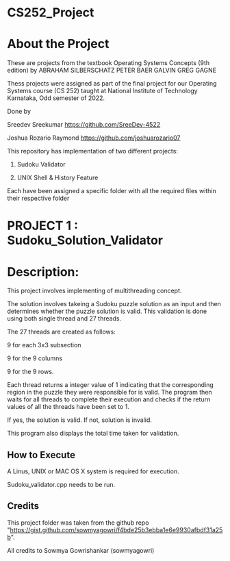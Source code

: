 # CS252_Project

# About the Project

These are projects from the textbook Operating Systems Concepts (9th edition) by ABRAHAM SILBERSCHATZ PETER BAER GALVIN GREG GAGNE

Thess projects were assigned as part of the final project for our Operating Systems course (CS 252) taught at National Institute of Technology Karnataka, Odd semester of 2022.

Done by

Sreedev Sreekumar https://github.com/SreeDev-4522

Joshua Rozario Raymond https://github.com/joshuarozario07

This repository has implementation of two different projects:

1) Sudoku Validator 

2) UNIX Shell & History Feature

Each have been assigned a specific folder with all the required files within their respective folder

# PROJECT 1 : Sudoku_Solution_Validator

# Description:

This project involves implementing of multithreading concept.

The solution involves takeing a Sudoku puzzle solution as an input and then determines whether the puzzle solution is valid. This validation is done using both single thread and 27 threads.
 
The 27 threads are created as follows:
 
9 for each 3x3 subsection
 
9 for the 9 columns
 
9 for the 9 rows.
 
Each thread returns a integer value of 1 indicating that the corresponding region in the puzzle they were responsible for is valid.
The program then waits for all threads to complete their execution and checks if the return values of all the threads have been set to 1.
 
If yes, the solution is valid. If not, solution is invalid.

This program also displays the total time taken for validation.

## How to Execute

A Linus, UNIX or MAC OS X system is required for execution.

Sudoku_validator.cpp needs to be run.

## Credits

This project folder was taken from the github repo "https://gist.github.com/sowmyagowri/f4bde25b3ebba1e6e9930afbdf31a25b". 

All credits to  Sowmya Gowrishankar (sowmyagowri)

 

